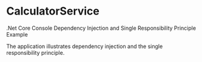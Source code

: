 # CalculatorService
.Net Core Console Dependency Injection and Single Responsibility Principle Example

The application illustrates dependency injection and the single responsibility principle.
